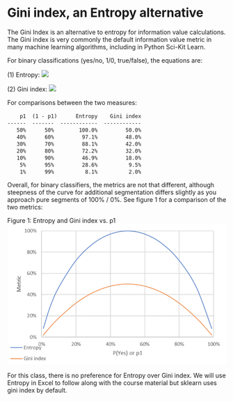 # Gini index, an Entropy alternative
The Gini Index is an alternative to entropy for information value calculations. The Gini index is very commonly the default information value metric in many machine learning algorithms, including in Python Sci-Kit Learn.

For binary classifications (yes/no, 1/0, true/false), the equations are:

(1) Entropy:     <img src="https://render.githubusercontent.com/render/math?math= -p_1 \times \log_2(p_1) - (1 - p_1) \times \log_2(1-p_1) ">

(2) Gini index:  <img src="https://render.githubusercontent.com/render/math?math= 1 - p_1^2 - (1 - p_1)^2">

For comparisons between the two measures:
```
    p1  (1 - p1)      Entropy    Gini index
------  -------  ------------  ------------
   50%      50%        100.0%         50.0%
   40%      60%         97.1%         48.0%
   30%      70%         88.1%         42.0%
   20%      80%         72.2%         32.0%
   10%      90%         46.9%         18.0%
    5%      95%         28.6%          9.5%
    1%      99%          8.1%          2.0%
```

Overall, for binary classifiers, the metrics are not that different, although steepness of the curve for additional segmentation differs slightly as you approach pure segments of 100% / 0%. See figure 1 for a comparison of the two metrics:

Figure 1: Entropy and Gini index vs. p1
![Figure 01](../images/03-Fig-01.png)

For this class, there is no preference for Entropy over Gini index. We will use Entropy in Excel to follow along with the course material but sklearn uses gini index by default.
